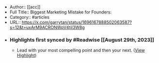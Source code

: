 - Author:: [[acc]]
- Full Title:: Biggest Marketing Mistake for Founders:
- Category:: #articles
- URL:: https://x.com/garrytan/status/1696167888502063587?s=12&t=uxArM9ACRONWpV4tjI3W8g
- ### Highlights first synced by #Readwise [[August 29th, 2023]]
    - Lead with your most compelling point and then your next. ([View Highlight](https://read.readwise.io/read/01h90nmznttvz63c1sgkz20e8j))
